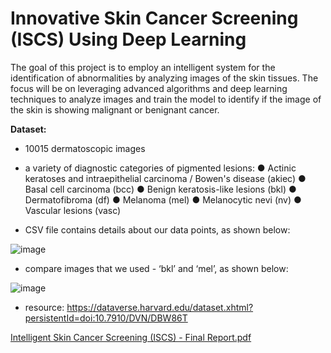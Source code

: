 # Innovative Skin Cancer Screening (ISCS) Using Deep Learning 

The goal of this project is to employ an intelligent system for the identification of abnormalities by analyzing images of the skin tissues. The focus will be on leveraging advanced algorithms and deep learning techniques to analyze images and train the model to identify if the image of the skin is showing malignant or benignant cancer. 

**Dataset:**

- 10015 dermatoscopic images
- a variety of diagnostic categories of pigmented lesions:
● Actinic keratoses and intraepithelial carcinoma / Bowen's disease (akiec)
● Basal cell carcinoma (bcc)
● Benign keratosis-like lesions (bkl)
● Dermatofibroma (df)
● Melanoma (mel)
● Melanocytic nevi (nv)
● Vascular lesions (vasc)

- CSV file contains details about our data points, as shown below:

![image](https://github.com/aaleksandraristic/Innovative-Skin-Cancer-Screening-ISCS-utilizing-CNN-models/assets/140200824/5947b16f-8415-406a-990d-10896bcd2e61)

- compare images that we used - ‘bkl’ and ‘mel’, as shown below:

![image](https://github.com/aaleksandraristic/Innovative-Skin-Cancer-Screening-ISCS-utilizing-CNN-models/assets/140200824/cd26a4e5-b789-407e-8a3e-387f26d451fb)


- resource: https://dataverse.harvard.edu/dataset.xhtml?persistentId=doi:10.7910/DVN/DBW86T


[Intelligent Skin Cancer Screening (ISCS) - Final Report.pdf](https://github.com/user-attachments/files/15909776/Intelligent.Skin.Cancer.Screening.ISCS.-.Final.Report.pdf)
